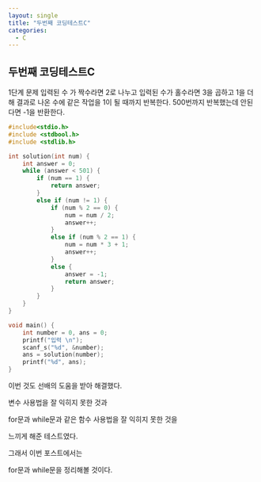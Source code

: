 ```yaml
---
layout: single
title: "두번째 코딩테스트C"
categories:
  - C
---
```


## 두번째 코딩테스트C

1단계
문제 입력된 수 가 짝수라면 2로 나누고 입력된 수가 홀수라면 3을 곱하고 1을 더해 결과로 나온 수에 같은 작업을 1이 될 때까지 반복한다. 
500번까지 반복했는데 안된다면 -1을 반환한다.

```c
#include<stdio.h>
#include <stdbool.h>
#include <stdlib.h>

int solution(int num) {
    int answer = 0;
    while (answer < 501) {
        if (num == 1) {
            return answer;
        }
        else if (num != 1) {
            if (num % 2 == 0) {
                num = num / 2;
                answer++;
            }
            else if (num % 2 == 1) {
                num = num * 3 + 1;
                answer++;
            }
            else {
                answer = -1;
                return answer;
            }
        }
    }
}

void main() {
    int number = 0, ans = 0;
    printf("입력 \n");
    scanf_s("%d", &number);
    ans = solution(number);
    printf("%d", ans);
}
```
이번 것도 선배의 도움을 받아 해결했다.

변수 사용법을 잘 익히지 못한 것과 

for문과 while문과 같은 함수 사용법을 잘 익히지 못한 것을 

느끼게 해준 테스트였다.


그래서 이번 포스트에서는

for문과 while문을 정리해볼 것이다.
